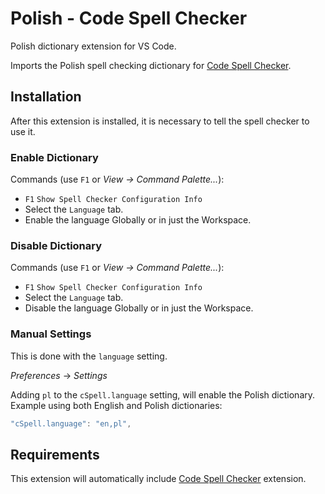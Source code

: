 # Polish - Code Spell Checker

Polish dictionary extension for VS Code.

Imports the Polish spell checking dictionary for [Code Spell Checker](https://marketplace.visualstudio.com/items?itemName=streetsidesoftware.code-spell-checker).



## Installation

After this extension is installed, it is necessary to tell the spell checker to use it.

### Enable Dictionary

Commands (use `F1` or *View -> Command Palette...*):
- `F1` `Show Spell Checker Configuration Info`
- Select the `Language` tab.
- Enable the language Globally or in just the Workspace.

### Disable Dictionary

Commands (use `F1` or *View -> Command Palette...*):
- `F1` `Show Spell Checker Configuration Info`
- Select the `Language` tab.
- Disable the language Globally or in just the Workspace.

### Manual Settings

This is done with the `language` setting.

*Preferences* -> *Settings*

Adding `pl` to the `cSpell.language` setting, will enable the Polish dictionary.
Example using both English and Polish dictionaries:
```javascript
"cSpell.language": "en,pl",
```



## Requirements
This extension will automatically include [Code Spell Checker](https://marketplace.visualstudio.com/items?itemName=streetsidesoftware.code-spell-checker) extension.

